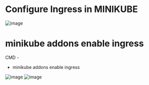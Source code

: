 # Configure Ingress in MINIKUBE
![image](https://github.com/ifsemail9/k8s/assets/133851700/d8db25c1-1bd6-4e2b-bb06-67cce6055401)
# minikube addons enable ingress
CMD -
* minikube addons enable ingress

![image](https://github.com/ifsemail9/k8s/assets/133851700/212dc2ca-1bba-4da9-bbfc-e0909ab206ca)
![image](https://github.com/ifsemail9/k8s/assets/133851700/4b279e1d-da5e-4890-8ba2-9172e5d1252b)


